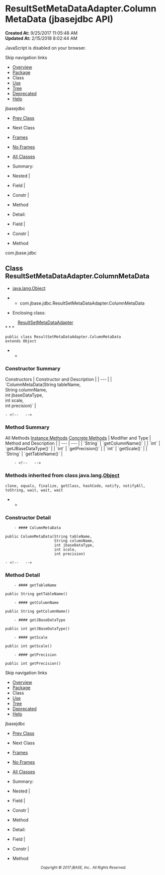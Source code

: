 # ResultSetMetaDataAdapter.ColumnMetaData (jbasejdbc   API)

**Created At:** 9/25/2017 11:05:48 AM  
**Updated At:** 2/15/2018 8:02:44 AM  

<noscript><div>JavaScript is disabled on your browser.</div></noscript><!-- ========= START OF TOP NAVBAR ======= -->
<!--   -->
Skip navigation links
<!--   -->
- [Overview](../../../overview-summary.html)
- [Package](/39228-jdbc/com_jbase_jdbc_package-summary)
- Class
- [Use](/39229-class-use/com_jbase_jdbc_class-use_ResultSetMetaDataAdapter.ColumnMetaData)
- [Tree](/39228-jdbc/com_jbase_jdbc_package-tree)
- [Deprecated](../../../deprecated-list.html)
- [Help](../../../help-doc.html)


jbasejdbc <br>

- [Prev Class](/39228-jdbc/com_jbase_jdbc_ResultSetMetaDataAdapter "class in com.jbase.jdbc")
- Next Class


- [Frames](../../../index.html?com/jbase/jdbc//39228-jdbc/com_jbase_jdbc_ResultSetMetaDataAdapter.ColumnMetaData)
- [No Frames](/39228-jdbc/com_jbase_jdbc_ResultSetMetaDataAdapter.ColumnMetaData)


- [All Classes](../../../allclasses-noframe.html)




- Summary:
- Nested |
- Field |
- Constr |
- Method


- Detail:
- Field |
- Constr |
- Method
<!--   -->
<!-- ========= END OF TOP NAVBAR ========= --><!-- ======== START OF CLASS DATA ======== -->
com.jbase.jdbc

## Class ResultSetMetaDataAdapter.ColumnMetaData

- [java.lang.Object](http://java.sun.com/j2se/1.5.0/docs/api/java/lang/Object.html?is-external=true "class or interface in java.lang")
- - com.jbase.jdbc.ResultSetMetaDataAdapter.ColumnMetaData


- <dl><dt>Enclosing class:</dt>
<dd><a href="/39228-jdbc/com_jbase_jdbc_ResultSetMetaDataAdapter" title="class in com.jbase.jdbc">ResultSetMetaDataAdapter</a></dd></dl>
* * *


```
public class ResultSetMetaDataAdapter.ColumnMetaData
extends Object
```

- <!-- ======== CONSTRUCTOR SUMMARY ======== -->
    - <!--   -->
### Constructor Summary


<caption><span>Constructors</span><span class="tabEnd"> </span></caption>| Constructor and Description |
| --- |
| `ColumnMetaData(String tableName,<br>              String columnName,<br>              int jbaseDataType,<br>              int scale,<br>              int precision)`  |

<!-- ========== METHOD SUMMARY =========== -->
    - <!--   -->
### Method Summary


<caption><span id="t0" class="activeTableTab"><span>All Methods</span><span class="tabEnd"> </span></span><span id="t2" class="tableTab"><span><a href="javascript:show(2);">Instance Methods</a></span><span class="tabEnd"> </span></span><span id="t4" class="tableTab"><span><a href="javascript:show(8);">Concrete Methods</a></span><span class="tabEnd"> </span></span></caption>| Modifier and Type | Method and Description |
| --- | --- |
| `String` | `getColumnName()`  |
| `int` | `getJBaseDataType()`  |
| `int` | `getPrecision()`  |
| `int` | `getScale()`  |
| `String` | `getTableName()`  |


        - <!--   -->
### Methods inherited from class java.lang.[Object](http://java.sun.com/j2se/1.5.0/docs/api/java/lang/Object.html?is-external=true "class or interface in java.lang")
`clone, equals, finalize, getClass, hashCode, notify, notifyAll, toString, wait, wait, wait`

- <!-- ========= CONSTRUCTOR DETAIL ======== -->
    - <!--   -->
### Constructor Detail
<!--   -->
        - #### ColumnMetaData

```
public ColumnMetaData(String tableName,
                      String columnName,
                      int jbaseDataType,
                      int scale,
                      int precision)
```

<!-- ============ METHOD DETAIL ========== -->
    - <!--   -->
### Method Detail
<!--   -->
        - #### getTableName

```
public String getTableName()
```

<!--   -->
        - #### getColumnName

```
public String getColumnName()
```

<!--   -->
        - #### getJBaseDataType

```
public int getJBaseDataType()
```

<!--   -->
        - #### getScale

```
public int getScale()
```

<!--   -->
        - #### getPrecision

```
public int getPrecision()
```
<!-- ========= END OF CLASS DATA ========= --><!-- ======= START OF BOTTOM NAVBAR ====== -->
<!--   -->
Skip navigation links
<!--   -->
- [Overview](../../../overview-summary.html)
- [Package](/39228-jdbc/com_jbase_jdbc_package-summary)
- Class
- [Use](/39229-class-use/com_jbase_jdbc_class-use_ResultSetMetaDataAdapter.ColumnMetaData)
- [Tree](/39228-jdbc/com_jbase_jdbc_package-tree)
- [Deprecated](../../../deprecated-list.html)
- [Help](../../../help-doc.html)


jbasejdbc <br>

- [Prev Class](/39228-jdbc/com_jbase_jdbc_ResultSetMetaDataAdapter "class in com.jbase.jdbc")
- Next Class


- [Frames](../../../index.html?com/jbase/jdbc//39228-jdbc/com_jbase_jdbc_ResultSetMetaDataAdapter.ColumnMetaData)
- [No Frames](/39228-jdbc/com_jbase_jdbc_ResultSetMetaDataAdapter.ColumnMetaData)


- [All Classes](../../../allclasses-noframe.html)




- Summary:
- Nested |
- Field |
- Constr |
- Method


- Detail:
- Field |
- Constr |
- Method
<!--   -->
<!-- ======== END OF BOTTOM NAVBAR ======= -->
<small>			<center>			<i>Copyright © 2017 jBASE, Inc.. All Rights Reserved.</i>		</center></small>
